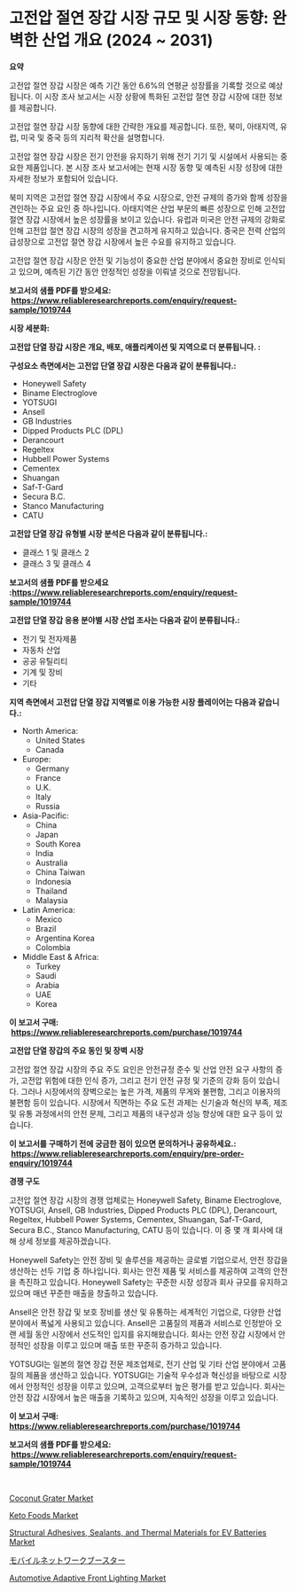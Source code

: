<p><h1>고전압 절연 장갑 시장 규모 및 시장 동향: 완벽한 산업 개요 (2024 ~ 2031)</h1></p><p><strong>요약</strong></p>
<p><p>고전압 절연 장갑 시장은 예측 기간 동안 6.6%의 연평균 성장률을 기록할 것으로 예상됩니다. 이 시장 조사 보고서는 시장 상황에 특화된 고전압 절연 장갑 시장에 대한 정보를 제공합니다.</p><p>고전압 절연 장갑 시장 동향에 대한 간략한 개요를 제공합니다. 또한, 북미, 아태지역, 유럽, 미국 및 중국 등의 지리적 확산을 설명합니다.</p><p>고전압 절연 장갑 시장은 전기 안전을 유지하기 위해 전기 기기 및 시설에서 사용되는 중요한 제품입니다. 본 시장 조사 보고서에는 현재 시장 동향 및 예측된 시장 성장에 대한 자세한 정보가 포함되어 있습니다.</p><p>북미 지역은 고전압 절연 장갑 시장에서 주요 시장으로, 안전 규제의 증가와 함께 성장을 견인하는 주요 요인 중 하나입니다. 아태지역은 산업 부문의 빠른 성장으로 인해 고전압 절연 장갑 시장에서 높은 성장률을 보이고 있습니다. 유럽과 미국은 안전 규제의 강화로 인해 고전압 절연 장갑 시장의 성장을 견고하게 유지하고 있습니다. 중국은 전력 산업의 급성장으로 고전압 절연 장갑 시장에서 높은 수요를 유지하고 있습니다.</p><p>고전압 절연 장갑 시장은 안전 및 기능성이 중요한 산업 분야에서 중요한 장비로 인식되고 있으며, 예측된 기간 동안 안정적인 성장을 이뤄낼 것으로 전망됩니다.</p></p>
<p><strong>보고서의 샘플 PDF를 받으세요: &nbsp;<a href="https://www.reliableresearchreports.com/enquiry/request-sample/1019744">https://www.reliableresearchreports.com/enquiry/request-sample/1019744</a></strong></p>
<p><strong>시장 세분화:</strong></p>
<p><strong> 고전압 단열 장갑 시장은 개요, 배포, 애플리케이션 및 지역으로 더 분류됩니다. :</strong></p>
<p><strong>구성요소 측면에서는 고전압 단열 장갑 시장은 다음과 같이 분류됩니다.:</strong></p>
<p><ul><li>Honeywell Safety</li><li>Biname Electroglove</li><li>YOTSUGI</li><li>Ansell</li><li>GB Industries</li><li>Dipped Products PLC (DPL)</li><li>Derancourt</li><li>Regeltex</li><li>Hubbell Power Systems</li><li>Cementex</li><li>Shuangan</li><li>Saf-T-Gard</li><li>Secura B.C.</li><li>Stanco Manufacturing</li><li>CATU</li></ul></p>
<p><strong> 고전압 단열 장갑 유형별 시장 분석은 다음과 같이 분류됩니다.:</strong></p>
<p><ul><li>클래스 1 및 클래스 2</li><li>클래스 3 및 클래스 4</li></ul></p>
<p><strong>보고서의 샘플 PDF를 받으세요 :<a href="https://www.reliableresearchreports.com/enquiry/request-sample/1019744">https://www.reliableresearchreports.com/enquiry/request-sample/1019744</a></strong></p>
<p><strong> 고전압 단열 장갑 응용 분야별 시장 산업 조사는 다음과 같이 분류됩니다.:</strong></p>
<p><ul><li>전기 및 전자제품</li><li>자동차 산업</li><li>공공 유틸리티</li><li>기계 및 장비</li><li>기타</li></ul></p>
<p><strong>지역 측면에서 고전압 단열 장갑 지역별로 이용 가능한 시장 플레이어는 다음과 같습니다.:</strong></p>
<p><ul>
    <li>
        North America:
        <ul>
            <li>United States</li>
            <li>Canada</li>
        </ul>
    </li>
    <li>
        Europe:
        <ul>
            <li>Germany</li>
            <li>France</li>
            <li>U.K.</li>
            <li>Italy</li>
            <li>Russia</li>
        </ul>
    </li>
    <li>
        Asia-Pacific:
        <ul>
            <li>China</li>
            <li>Japan</li>
            <li>South Korea</li>
            <li>India</li>
            <li>Australia</li>
            <li>China Taiwan</li>
            <li>Indonesia</li>
            <li>Thailand</li>
            <li>Malaysia</li>
        </ul>
    </li>
    <li>
        Latin America:
        <ul>
            <li>Mexico</li>
            <li>Brazil</li>
            <li>Argentina Korea</li>
            <li>Colombia</li>
        </ul>
    </li>
    <li>
        Middle East & Africa:
        <ul>
            <li>Turkey</li>
            <li>Saudi</li>
            <li>Arabia</li>
            <li>UAE</li>
            <li>Korea</li>
        </ul>
    </li>
    </ul></p>
<p><strong>이 보고서 구매: &nbsp;<a href="https://www.reliableresearchreports.com/purchase/1019744">https://www.reliableresearchreports.com/purchase/1019744</a></strong></p>
<p><strong>고전압 단열 장갑의 주요 동인 및 장벽 시장</strong></p>
<p><p>고전압 절연 장갑 시장의 주요 주도 요인은 안전규정 준수 및 산업 안전 요구 사항의 증가, 고전압 위험에 대한 인식 증가, 그리고 전기 안전 규정 및 기준의 강화 등이 있습니다. 그러나 시장에서의 장벽으로는 높은 가격, 제품의 무게와 불편함, 그리고 이용자의 불편함 등이 있습니다. 시장에서 직면하는 주요 도전 과제는 신기술과 혁신의 부족, 제조 및 유통 과정에서의 안전 문제, 그리고 제품의 내구성과 성능 향상에 대한 요구 등이 있습니다.</p></p>
<p><strong>이 보고서를 구매하기 전에 궁금한 점이 있으면 문의하거나 공유하세요.: &nbsp;<a href="https://www.reliableresearchreports.com/enquiry/pre-order-enquiry/1019744">https://www.reliableresearchreports.com/enquiry/pre-order-enquiry/1019744</a></strong></p>
<p><strong>경쟁 구도</strong></p>
<p><p>고전압 절연 장갑 시장의 경쟁 업체로는 Honeywell Safety, Biname Electroglove, YOTSUGI, Ansell, GB Industries, Dipped Products PLC (DPL), Derancourt, Regeltex, Hubbell Power Systems, Cementex, Shuangan, Saf-T-Gard, Secura B.C., Stanco Manufacturing, CATU 등이 있습니다. 이 중 몇 개 회사에 대해 상세 정보를 제공하겠습니다.</p><p>Honeywell Safety는 안전 장비 및 솔루션을 제공하는 글로벌 기업으로서, 안전 장갑을 생산하는 선두 기업 중 하나입니다. 회사는 안전 제품 및 서비스를 제공하여 고객의 안전을 촉진하고 있습니다. Honeywell Safety는 꾸준한 시장 성장과 회사 규모를 유지하고 있으며 매년 꾸준한 매출을 창출하고 있습니다.</p><p>Ansell은 안전 장갑 및 보호 장비를 생산 및 유통하는 세계적인 기업으로, 다양한 산업 분야에서 폭넓게 사용되고 있습니다. Ansell은 고품질의 제품과 서비스로 인정받아 오랜 세월 동안 시장에서 선도적인 입지를 유지해왔습니다. 회사는 안전 장갑 시장에서 안정적인 성장을 이루고 있으며 매출 또한 꾸준히 증가하고 있습니다.</p><p>YOTSUGI는 일본의 절연 장갑 전문 제조업체로, 전기 산업 및 기타 산업 분야에서 고품질의 제품을 생산하고 있습니다. YOTSUGI는 기술적 우수성과 혁신성을 바탕으로 시장에서 안정적인 성장을 이루고 있으며, 고객으로부터 높은 평가를 받고 있습니다. 회사는 안전 장갑 시장에서 높은 매출을 기록하고 있으며, 지속적인 성장을 이루고 있습니다.</p></p>
<p><strong>이 보고서 구매: &nbsp; <a href="https://www.reliableresearchreports.com/purchase/1019744">https://www.reliableresearchreports.com/purchase/1019744</a></strong></p>
<p><strong>보고서의 샘플 PDF를 받으세요: &nbsp;<a href="https://www.reliableresearchreports.com/enquiry/request-sample/1019744">https://www.reliableresearchreports.com/enquiry/request-sample/1019744</a></strong><strong></strong></p>
<p>&nbsp;</p>
<p><p><a href="https://spotless-saver-8fd.notion.site/Coconut-Grater-Market-Challenges-Opportunities-and-Growth-Drivers-and-Major-Market-Players-foreca-c466e99b1cc44815a2badb3ef04301b7">Coconut Grater Market</a></p><p><a href="https://view.publitas.com/reportprime-1/keto-foods-market-insights-market-players-and-forecast-till-2030/">Keto Foods Market</a></p><p><a href="https://view.publitas.com/reportprime-1/structural-adhesives-sealants-and-thermal-materials-for-ev-batteries-market-size-share-trends-analysis-report-by-application-regional-outlook-competitive-strategies-and-segment-forecasts-2023-2030/">Structural Adhesives, Sealants, and Thermal Materials for EV Batteries Market</a></p><p><a href="https://github.com/oqoeusbvpadwjs08/Market-Research-Report-List-1/blob/main/4671655187511.md">モバイルネットワークブースター</a></p><p><a href="https://github.com/RichRobinson5/Market-Research-Report-List-4/blob/main/automotive-adaptive-front-lighting-market.md">Automotive Adaptive Front Lighting Market</a></p></p>